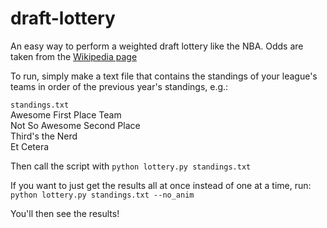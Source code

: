 # draft-lottery
An easy way to perform a weighted draft lottery like the NBA. Odds are taken from the [Wikipedia page](https://en.wikipedia.org/wiki/NBA_draft_lottery#Process)

To run, simply make a text file that contains the standings of your league's teams in order of the previous year's standings, e.g.:

``standings.txt``  
Awesome First Place Team  
Not So Awesome Second Place  
Third's the Nerd  
Et Cetera  

Then call the script with 
``python lottery.py standings.txt``

If you want to just get the results all at once instead of one at a time, run:
``python lottery.py standings.txt --no_anim``

You'll then see the results!
